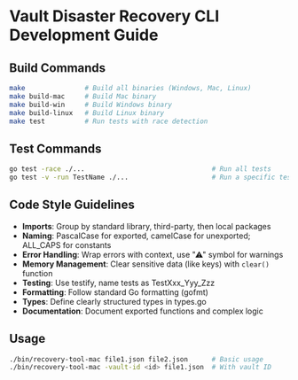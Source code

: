# Vault Disaster Recovery CLI Development Guide

## Build Commands
```bash
make               # Build all binaries (Windows, Mac, Linux)
make build-mac     # Build Mac binary
make build-win     # Build Windows binary
make build-linux   # Build Linux binary
make test          # Run tests with race detection
```

## Test Commands
```bash
go test -race ./...                                # Run all tests
go test -v -run TestName ./...                     # Run a specific test
```

## Code Style Guidelines
- **Imports**: Group by standard library, third-party, then local packages
- **Naming**: PascalCase for exported, camelCase for unexported; ALL_CAPS for constants
- **Error Handling**: Wrap errors with context, use "⚠" symbol for warnings
- **Memory Management**: Clear sensitive data (like keys) with `clear()` function
- **Testing**: Use testify, name tests as TestXxx_Yyy_Zzz
- **Formatting**: Follow standard Go formatting (gofmt)
- **Types**: Define clearly structured types in types.go
- **Documentation**: Document exported functions and complex logic

## Usage
```bash
./bin/recovery-tool-mac file1.json file2.json      # Basic usage
./bin/recovery-tool-mac -vault-id <id> file1.json  # With vault ID
```